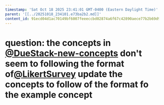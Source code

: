 ```yaml
---
timestamp: 'Sat Oct 18 2025 23:41:01 GMT-0400 (Eastern Daylight Time)'
parent: '[[../20251018_234101.e73ba2b2.md]]'
content_id: 91ecd04d1ac70149bf6007feeeccbd02874a6f67c42890aece77b2b69d9d7d4c
---
```


# question: the concepts in [@DueStack-new-concepts](../concepts/DueStack/DueStack-new-concepts.md) don't seem to following the format of[@LikertSurvey](../concepts/examples/LikertSurvey/LikertSurvey.md) update the concepts to follow of the format fo the example concept
